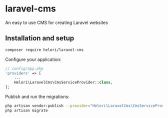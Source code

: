 # laravel-cms
An easy to use CMS for creating Laravel websites

## Installation and setup

```bash
composer require helori/laravel-cms
```

Configure your application:
```php
// config/app.php
'providers' => [
    ...
    Helori\LaravelCms\CmsServiceProvider::class,
];
```

Publish and run the migrations:
```bash
php artisan vendor:publish --provider="Helori\LaravelCms\CmsServiceProvider" --tag="migrations"
php artisan migrate
```
